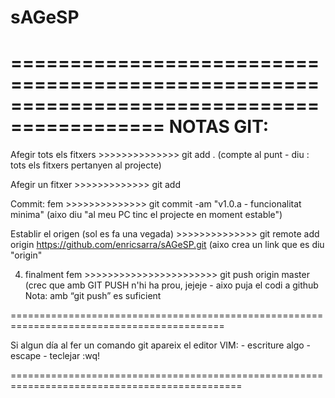# sAGeSP

===========================================================================================
NOTAS GIT:
===========================================================================================
Afegir tots els fitxers   >>>>>>>>>>>>>>   git add .            (compte al punt - diu : tots els fitxers pertanyen al projecte)

Afegir un fitxer >>>>>>>>>>>>> git add <nom fitxer>


Commit: fem    >>>>>>>>>>>>>> git commit  -am "v1.0.a - funcionalitat minima"   (aixo diu "al meu PC tinc el projecte en moment estable")

Establir el origen (sol es fa una vegada) >>>>>>>>>>>>>> git remote add origin https://github.com/enricsarra/sAGeSP.git (aixo crea un link que es diu "origin"

4) finalment fem    >>>>>>>>>>>>>>>>>>>>>>> git push  origin master  (crec que amb   GIT PUSH n'hi ha prou, jejeje - aixo puja el codi a github
	                               Nota: amb “git push” es suficient

===========================================================================================

Si algun día al fer un comando git apareix el editor VIM: 
	- escriture algo 
	- escape
 	- teclejar :wq!

==============================================================================================